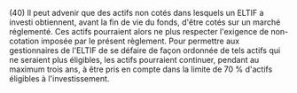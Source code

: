 (40) Il peut advenir que des actifs non cotés dans lesquels un ELTIF a investi obtiennent, avant la fin de vie du fonds, d'être cotés sur un marché réglementé. Ces actifs pourraient alors ne plus respecter l'exigence de non-cotation imposée par le présent règlement. Pour permettre aux gestionnaires de l'ELTIF de se défaire de façon ordonnée de tels actifs qui ne seraient plus éligibles, les actifs pourraient continuer, pendant au maximum trois ans, à être pris en compte dans la limite de 70 % d'actifs éligibles à l'investissement.
